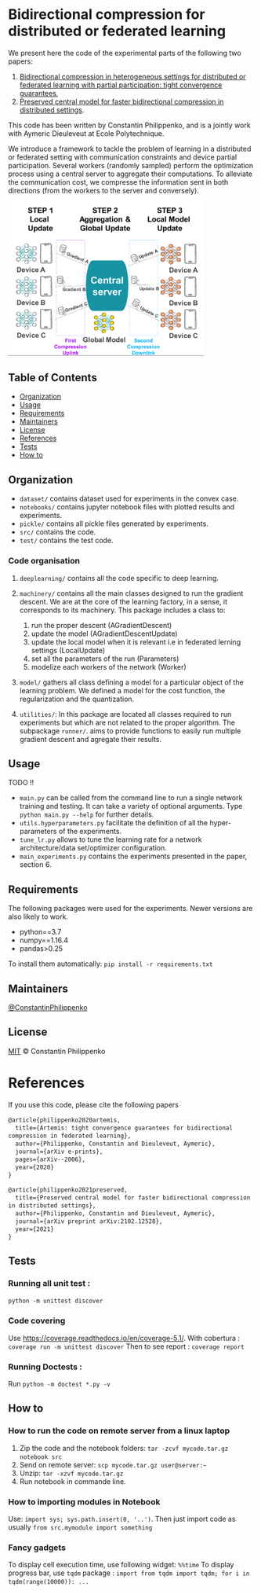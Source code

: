 # Bidirectional compression for distributed or federated learning

We present here the code of the experimental parts of the following two papers:
1. [Bidirectional compression in heterogeneous settings for distributed or federated learning with partial participation: tight convergence guarantees](https://arxiv.org/pdf/2006.14591.pdf),
2. [Preserved central model for faster bidirectional compression in distributed settings](https://arxiv.org/pdf/2102.12528.pdf).

This code has been written by Constantin Philippenko, and is a jointly work with Aymeric Dieuleveut  at Ecole Polytechnique.

We introduce a framework to tackle the problem of learning in a distributed or federated setting with communication
constraints and device partial participation. Several workers (randomly sampled) perform the optimization process using 
a central server to aggregate their computations. To alleviate the communication cost, we compresse the information sent
in both directions (from the workers to the server and conversely).


<img src="mcm.png" alt="FL framework" width="400"/>


## Table of Contents

- [Organization](#organization)
- [Usage](#usage)
- [Requirements](#requirements)
- [Maintainers](#maintainers)
- [License](#license)
- [References](#references)
- [Tests](#tests)
- [How to](#how-to)

## Organization

- `dataset/` contains dataset used for experiments in the convex case.
- `notebooks/` contains jupyter notebook files with plotted results and experiments.
- `pickle/` contains all pickle files generated by experiments.
- `src/` contains the code.
- `test/` contains the test code.

### Code organisation

1. `deeplearning/` contains all the code specific to deep learning.

2. `machinery/` contains all the main classes designed to run the gradient descent. We are at the core of the 
learning factory, in a sense, it corresponds to its machinery. This package includes a class to:

    1. run the proper descent (AGradientDescent)
    2. update the model (AGradientDescentUpdate)
    3. update the local model when it is relevant i.e in federated lerning settings (LocalUpdate)
    4. set all the parameters of the run (Parameters) 
    5. modelize each workers of the network (Worker)

3. `model/` gathers all class defining a model for a particular object of the learning problem.
 We defined a model for the cost function, the regularization and the quantization.

4. `utilities/`: In this package are located all classes required to run experiments but which are not related to the 
proper algorithm. The subpackage `runner/`. aims to provide functions to easily run multiple gradient descent and 
agregate their results. 

## Usage

TODO !!

- `main.py` can be called from the command line to run a single network training and testing. It can take a variety of optional arguments. Type `python main.py --help` for further details.
- `utils.hyperparameters.py` facilitate the definition of all the hyper-parameters of the experiments.
- `tune_lr.py` allows to tune the learning rate for a network architecture/data set/optimizer configuration.
- `main_experiments.py` contains the experiments presented in the paper, section 6.

## Requirements

The following packages were used for the experiments. Newer versions are also likely to work.

- python==3.7
- numpy==1.16.4
- pandas>0.25

To install them automatically: `pip install -r requirements.txt`

## Maintainers

[@ConstantinPhilippenko](https://github.com/philipco)

## License

[MIT](LICENSE) © Constantin Philippenko

# References
If you use this code, please cite the following papers

```
@article{philippenko2020artemis,
  title={Artemis: tight convergence guarantees for bidirectional compression in federated learning},
  author={Philippenko, Constantin and Dieuleveut, Aymeric},
  journal={arXiv e-prints},
  pages={arXiv--2006},
  year={2020}
}
```

```
@article{philippenko2021preserved,
  title={Preserved central model for faster bidirectional compression in distributed settings},
  author={Philippenko, Constantin and Dieuleveut, Aymeric},
  journal={arXiv preprint arXiv:2102.12528},
  year={2021}
}
```

## Tests

### Running all unit test :
`python -m unittest discover`

### Code covering 

Use https://coverage.readthedocs.io/en/coverage-5.1/.
With cobertura : `coverage run -m unittest discover`
Then to see report : `coverage report`

### Running Doctests :
Run `python -m doctest *.py -v`

## How to

### How to run the code on remote server from a linux laptop

1. Zip the code and the notebook folders: `tar -zcvf mycode.tar.gz notebook src`
2. Send on remote server: `scp mycode.tar.gz user@server:~`
3. Unzip: `tar -xzvf mycode.tar.gz`
4. Run notebook in commande line.

### How to importing modules in Notebook
Use: `import sys; sys.path.insert(0, '..')`. Then just import code as usually `from src.mymodule import something`

### Fancy gadgets
To display cell execution time, use following widget: `%%time`
To display progress bar, use `tqdm` package : 
`import from tqdm import tqdm; for i in tqdm(range(10000)): ...`

